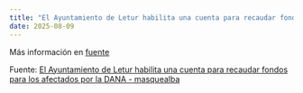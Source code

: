 ```yaml
---
title: "El Ayuntamiento de Letur habilita una cuenta para recaudar fondos para los afectados por la DANA - masquealba"
date: 2025-08-09
---
```


Más información en [fuente](https://news.google.com/rss/articles/CBMivAFBVV95cUxNRkdoMWhOVm13N21vM25tbnZWOENwOEExZm5ZekNoTE1UdFZiOVpFYnFUdFpSUDJFUlN4NkU5dmZlaElXbnFIeHNqeEpoY3VZdHBBVEVIWGNqQ1E5eUktc0ZvYXVmeFNLQlZvRFlvcC1MYVdsSFFjbTU5dnE5NG96U3FZcnFISTF1cFVVd3hpczM3UVNnT0pFWXNaUmlPYlRrcGJQaU05bkduRkxSS2hSUTRtLVVXUGNzZk1XUg?oc=5)

Fuente: [El Ayuntamiento de Letur habilita una cuenta para recaudar fondos para los afectados por la DANA - masquealba](https://news.google.com/rss/articles/CBMivAFBVV95cUxNRkdoMWhOVm13N21vM25tbnZWOENwOEExZm5ZekNoTE1UdFZiOVpFYnFUdFpSUDJFUlN4NkU5dmZlaElXbnFIeHNqeEpoY3VZdHBBVEVIWGNqQ1E5eUktc0ZvYXVmeFNLQlZvRFlvcC1MYVdsSFFjbTU5dnE5NG96U3FZcnFISTF1cFVVd3hpczM3UVNnT0pFWXNaUmlPYlRrcGJQaU05bkduRkxSS2hSUTRtLVVXUGNzZk1XUg?oc=5)
